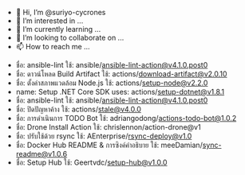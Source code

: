 - 👋 Hi, I’m @suriyo-cycrones
- 👀 I’m interested in ...
- 🌱 I’m currently learning ...
- 💞️ I’m looking to collaborate on ...
- 📫 How to reach me ...

<!---
suriyo-cycrones/suriyo-cycrones is a ✨ special ✨ repository because its `README.md` (this file) appears on your GitHub profile.
You can click the Preview link to take a look at your changes.
--->
- ชื่อ: ansible-lint
  ใช้: ansible/ansible-lint-action@v4.1.0.post0
- ชื่อ: ดาวน์โหลด Build Artifact
  ใช้: actions/download-artifact@v2.0.10
- ชื่อ: ตั้งค่าสภาพแวดล้อม Node.js
  ใช้: actions/setup-node@v2.2.0
- name: Setup .NET Core SDK
  uses: actions/setup-dotnet@v1.8.1
- ชื่อ: ansible-lint
  ใช้: ansible/ansible-lint-action@v4.1.0.post0
- ชื่อ: ปิดปัญหาค้าง
  ใช้: actions/stale@v4.0.0
- ชื่อ: การดำเนินการ TODO Bot
  ใช้: adriangodong/actions-todo-bot@1.0.2
- ชื่อ: Drone Install Action
  ใช้: chrislennon/action-drone@v1
- ชื่อ: ปรับใช้ด้วย rsync
  ใช้: AEnterprise/rsync-deploy@v1.0
- ชื่อ: Docker Hub README & การซิงค์คำอธิบาย
  ใช้: meeDamian/sync-readme@v1.0.6
- ชื่อ: Setup Hub
  ใช้: Geertvdc/setup-hub@v1.0.0
